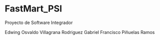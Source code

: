 # FastMart_PSI

Proyecto de Software Integrador

Edwing Osvaldo Villagrana Rodriguez
Gabriel Francisco Piñuelas Ramos
